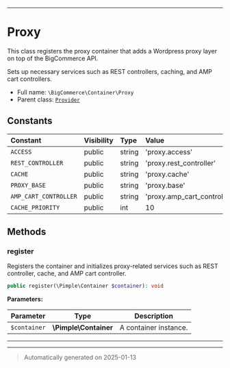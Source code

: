 ***

# Proxy

This class registers the proxy container that adds a Wordpress proxy layer on top of the BigCommerce API.

Sets up necessary services such as REST controllers, caching, and AMP cart controllers.

* Full name: `\BigCommerce\Container\Proxy`
* Parent class: [`Provider`](./classes/BigCommerce/Container/Provider.md)


## Constants

| Constant | Visibility | Type | Value |
|:---------|:-----------|:-----|:------|
|`ACCESS`|public|string|&#039;proxy.access&#039;|
|`REST_CONTROLLER`|public|string|&#039;proxy.rest_controller&#039;|
|`CACHE`|public|string|&#039;proxy.cache&#039;|
|`PROXY_BASE`|public|string|&#039;proxy.base&#039;|
|`AMP_CART_CONTROLLER`|public|string|&#039;proxy.amp_cart_controller&#039;|
|`CACHE_PRIORITY`|public|int|10|


## Methods


### register

Registers the container and initializes proxy-related services such as REST controller, cache, and AMP cart controller.

```php
public register(\Pimple\Container $container): void
```








**Parameters:**

| Parameter | Type | Description |
|-----------|------|-------------|
| `$container` | **\Pimple\Container** | A container instance. |





***


***
> Automatically generated on 2025-01-13

